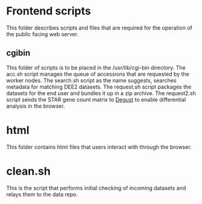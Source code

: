 # Frontend scripts
This folder describes scripts and files that are required for the operation of the public facing web server. 

## cgibin
This folder of scripts is to be placed in the /usr/lib/cgi-bin directory. The acc.sh script manages the queue of accessions that are requested by the worker nodes. The search.sh script as the name suggests, searches metadata for matching DEE2 datasets. The request.sh script packages the datasets for the end user and bundles it up in a zip archive. The request2.sh script sends the STAR gene count matrix to [Degust](http://degust.erc.monash.edu) to enable differential analysis in the browser.

# html
This folder contains html files that users interact with through the browser.

# clean.sh
This is the script that performs initial checking of incoming datasets and relays them to the data repo.
